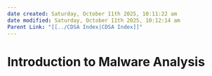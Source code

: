 ```yaml
---
date created: Saturday, October 11th 2025, 10:11:22 am
date modified: Saturday, October 11th 2025, 10:12:14 am
Parent Link: "[[../CDSA Index|CDSA Index]]"
---
```


# Introduction to Malware Analysis
